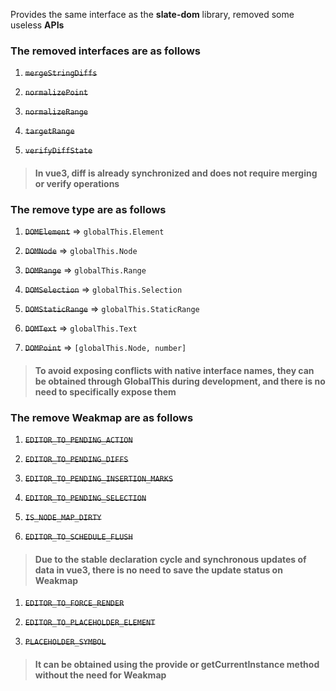 Provides the same interface as the **slate-dom** library, removed some useless **APIs**

### The removed interfaces are as follows

1. ~~`mergeStringDiffs`~~

2. ~~`normalizePoint`~~

3. ~~`normalizeRange`~~

4. ~~`targetRange`~~

5. ~~`verifyDiffState`~~

> #### In vue3, diff is already synchronized and does not require merging or verify operations

### The remove type are as follows

1. ~~`DOMElement`~~ => `globalThis.Element`

2. ~~`DOMNode`~~ => `globalThis.Node`

3. ~~`DOMRange`~~ => `globalThis.Range`

4. ~~`DOMSelection`~~ => `globalThis.Selection`

5. ~~`DOMStaticRange`~~ => `globalThis.StaticRange`

6. ~~`DOMText`~~ => `globalThis.Text`

7. ~~`DOMPoint`~~ => `[globalThis.Node, number]`

> #### To avoid exposing conflicts with native interface names, they can be obtained through GlobalThis during development, and there is no need to specifically expose them

### The remove Weakmap are as follows

1. ~~`EDITOR_TO_PENDING_ACTION`~~

2. ~~`EDITOR_TO_PENDING_DIFFS`~~

3. ~~`EDITOR_TO_PENDING_INSERTION_MARKS`~~

4. ~~`EDITOR_TO_PENDING_SELECTION`~~

5. ~~`IS_NODE_MAP_DIRTY`~~

6. ~~`EDITOR_TO_SCHEDULE_FLUSH`~~

> #### Due to the stable declaration cycle and synchronous updates of data in vue3, there is no need to save the update status on Weakmap

1. ~~`EDITOR_TO_FORCE_RENDER`~~

2. ~~`EDITOR_TO_PLACEHOLDER_ELEMENT`~~

3. ~~`PLACEHOLDER_SYMBOL`~~

> #### It can be obtained using the provide or getCurrentInstance method without the need for Weakmap
